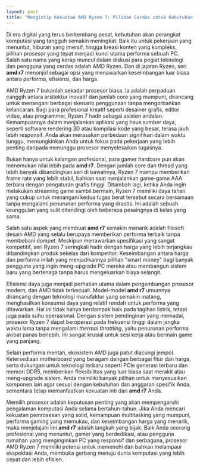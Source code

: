 ```yaml
---
layout: post
title: "Mengintip Kekuatan AMD Ryzen 7: Pilihan Cerdas untuk Kebutuhan Komputasi Modern"
---
```


Di era digital yang terus berkembang pesat, kebutuhan akan perangkat komputasi yang tangguh semakin meningkat. Baik itu untuk pekerjaan yang menuntut, hiburan yang imersif, hingga kreasi konten yang kompleks, pilihan prosesor yang tepat menjadi kunci utama performa sebuah PC. Salah satu nama yang kerap muncul dalam diskusi para pegiat teknologi dan pengguna yang cerdas adalah AMD Ryzen. Dan di jajaran Ryzen, seri **amd r7** menonjol sebagai opsi yang menawarkan keseimbangan luar biasa antara performa, efisiensi, dan harga.

AMD Ryzen 7 bukanlah sekadar prosesor biasa. Ia adalah perpaduan canggih antara arsitektur inovatif dan jumlah core yang mumpuni, dirancang untuk menangani berbagai skenario penggunaan tanpa mengorbankan kelancaran. Bagi para profesional kreatif seperti desainer grafis, editor video, atau programmer, Ryzen 7 hadir sebagai asisten andalan. Kemampuannya dalam menjalankan aplikasi yang haus sumber daya, seperti software rendering 3D atau kompilasi kode yang besar, terasa jauh lebih responsif. Anda akan merasakan perbedaan signifikan dalam waktu tunggu, memungkinkan Anda untuk fokus pada pekerjaan yang lebih penting daripada menunggu prosesor menyelesaikan tugasnya.

Bukan hanya untuk kalangan profesional, para gamer hardcore pun akan menemukan nilai lebih pada **amd r7**. Dengan jumlah core dan thread yang lebih banyak dibandingkan seri di bawahnya, Ryzen 7 mampu memberikan frame rate yang lebih stabil, bahkan saat menjalankan game-game AAA terbaru dengan pengaturan grafis tinggi. Ditambah lagi, ketika Anda ingin melakukan streaming game sambil bermain, Ryzen 7 memiliki daya tahan yang cukup untuk menangani kedua tugas berat tersebut secara bersamaan tanpa mengalami penurunan performa yang drastis. Ini adalah sebuah keunggulan yang sulit ditandingi oleh beberapa pesaingnya di kelas yang sama.

Salah satu aspek yang membuat **amd r7** semakin menarik adalah filosofi desain AMD yang selalu berupaya memberikan performa terbaik tanpa membebani dompet. Meskipun menawarkan spesifikasi yang sangat kompetitif, seri Ryzen 7 seringkali hadir dengan harga yang lebih terjangkau dibandingkan produk sekelas dari kompetitor. Keseimbangan antara harga dan performa inilah yang menjadikannya pilihan "smart money" bagi banyak pengguna yang ingin meng-upgrade PC mereka atau membangun sistem baru yang bertenaga tanpa harus mengeluarkan biaya selangit.

Efisiensi daya juga menjadi perhatian utama dalam pengembangan prosesor modern, dan AMD tidak terkecuali. Model-model **amd r7** umumnya dirancang dengan teknologi manufaktur yang semakin matang, menghasilkan konsumsi daya yang relatif rendah untuk performa yang ditawarkan. Hal ini tidak hanya berdampak baik pada tagihan listrik, tetapi juga pada suhu operasional. Dengan sistem pendinginan yang memadai, prosesor Ryzen 7 dapat beroperasi pada frekuensi tinggi dalam jangka waktu lama tanpa mengalami _thermal throttling_, yaitu penurunan performa akibat panas berlebih. Ini sangat krusial untuk sesi kerja atau bermain game yang panjang.

Selain performa mentah, ekosistem AMD juga patut diacungi jempol. Ketersediaan motherboard yang beragam dengan berbagai fitur dan harga, serta dukungan untuk teknologi terbaru seperti PCIe generasi terbaru dan memori DDR5, memberikan fleksibilitas yang luar biasa saat merakit atau meng-upgrade sistem. Anda memiliki banyak pilihan untuk menyesuaikan komponen lain agar sesuai dengan kebutuhan dan anggaran spesifik Anda, sementara tetap memanfaatkan kekuatan inti dari **amd r7** Anda.

Memilih prosesor adalah keputusan penting yang akan mempengaruhi pengalaman komputasi Anda selama bertahun-tahun. Jika Anda mencari kekuatan pemrosesan yang solid, kemampuan multitasking yang mumpuni, performa gaming yang memukau, dan keseimbangan harga yang menarik, maka menjelajahi lini **amd r7** adalah langkah yang bijak. Baik Anda seorang profesional yang menuntut, gamer yang berdedikasi, atau pengguna rumahan yang menginginkan PC yang responsif dan serbaguna, prosesor AMD Ryzen 7 memiliki potensi untuk memenuhi dan bahkan melampaui ekspektasi Anda, membuka gerbang menuju dunia komputasi yang lebih cepat dan lebih efisien.
